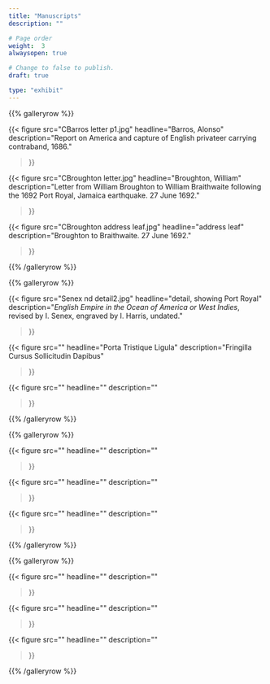 ```yaml
---
title: "Manuscripts"
description: ""

# Page order
weight:  3
alwaysopen: true

# Change to false to publish.
draft: true

type: "exhibit"
---
```


{{% galleryrow %}}

{{< figure src="CBarros letter p1.jpg"
           headline="Barros, Alonso"
           description="Report on America and capture of English privateer carrying contraband, 1686."
>}}

{{< figure src="CBroughton letter.jpg"
           headline="Broughton, William"
           description="Letter from William Broughton to William Braithwaite following the 1692 Port Royal, Jamaica earthquake. 27 June 1692."
>}}

{{< figure src="CBroughton address leaf.jpg"
           headline="address leaf"
           description="Broughton to Braithwaite. 27 June 1692."
>}}

{{% /galleryrow %}}

{{% galleryrow %}}

{{< figure src="Senex nd detail2.jpg"
           headline="detail, showing Port Royal"
           description="*English Empire in the Ocean of America or West Indies*, revised by I. Senex, engraved by I. Harris, undated."
>}}

{{< figure src=""
           headline="Porta Tristique Ligula"
           description="Fringilla Cursus Sollicitudin Dapibus"
>}}

{{< figure src=""
           headline=""
           description=""
>}}

{{% /galleryrow %}}

{{% galleryrow %}}

{{< figure src=""
           headline=""
           description=""
>}}

{{< figure src=""
           headline=""
           description=""
>}}

{{< figure src=""
           headline=""
           description=""
>}}

{{% /galleryrow %}}

{{% galleryrow %}}

{{< figure src=""
           headline=""
           description=""
>}}

{{< figure src=""
           headline=""
           description=""
>}}

{{< figure src=""
           headline=""
           description=""
>}}

{{% /galleryrow %}}